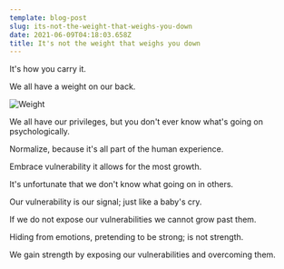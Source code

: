 ```yaml
---
template: blog-post
slug: its-not-the-weight-that-weighs-you-down
date: 2021-06-09T04:18:03.658Z
title: It's not the weight that weighs you down
---
```

It's how you carry it.

We all have a weight on our back.

![Weight](https://images.pexels.com/photos/4753897/pexels-photo-4753897.jpeg?auto=compress&cs=tinysrgb&dpr=2&h=650&w=940 "Weight")

We all have our privileges, but you don't ever know what's going on psychologically.

Normalize, because it's all part of the human experience.  

Embrace vulnerability it allows for the most growth.

It's unfortunate that we don't know what going on in others.

Our vulnerability is our signal; just like a baby's cry.

If we do not expose our vulnerabilities we cannot grow past them.

Hiding from emotions, pretending to be strong; is not strength.

We gain strength by exposing our vulnerabilities and overcoming them.